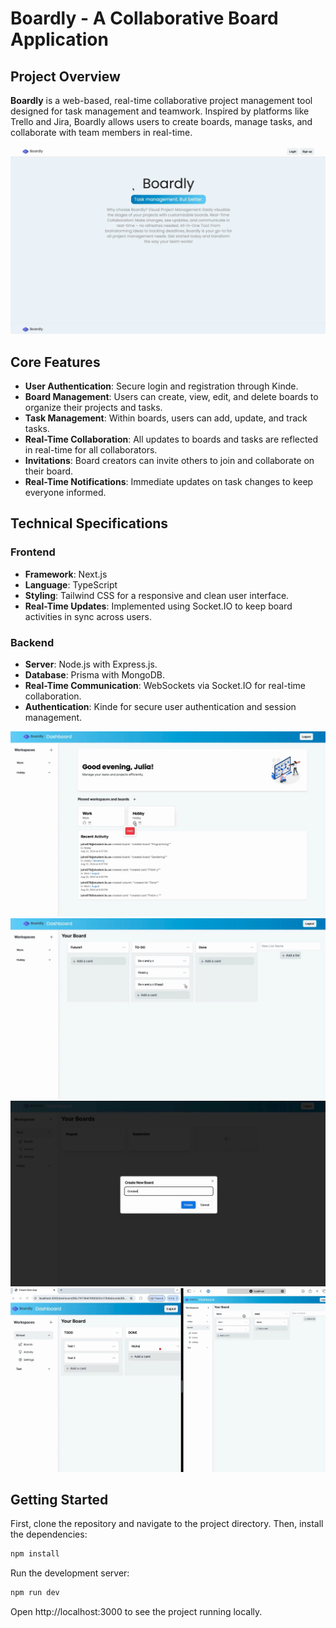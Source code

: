 # Boardly - A Collaborative Board Application

## Project Overview

**Boardly** is a web-based, real-time collaborative project management tool designed for task management and teamwork. Inspired by platforms like Trello and Jira, Boardly allows users to create boards, manage tasks, and collaborate with team members in real-time.

![Start page](boardly/public/demo1.png)

## Core Features

- **User Authentication**: Secure login and registration through Kinde.
- **Board Management**: Users can create, view, edit, and delete boards to organize their projects and tasks.
- **Task Management**: Within boards, users can add, update, and track tasks.
- **Real-Time Collaboration**: All updates to boards and tasks are reflected in real-time for all collaborators.
- **Invitations**: Board creators can invite others to join and collaborate on their board.
- **Real-Time Notifications**: Immediate updates on task changes to keep everyone informed.
  
## Technical Specifications

### Frontend

- **Framework**: Next.js
- **Language**: TypeScript
- **Styling**: Tailwind CSS for a responsive and clean user interface.
- **Real-Time Updates**: Implemented using Socket.IO to keep board activities in sync across users.

### Backend

- **Server**: Node.js with Express.js.
- **Database**: Prisma with MongoDB.
- **Real-Time Communication**: WebSockets via Socket.IO for real-time collaboration.
- **Authentication**: Kinde for secure user authentication and session management.

![Demo](boardly/public/demo2.png)
![Demo](boardly/public/demo3.png)
![Demo](boardly/public/demo4.png)
![Demo](boardly/public/demo5.png)


## Getting Started

First, clone the repository and navigate to the project directory. Then, install the dependencies:

```bash
npm install
```
Run the development server:
```bash
npm run dev
```
Open http://localhost:3000 to see the project running locally. 


